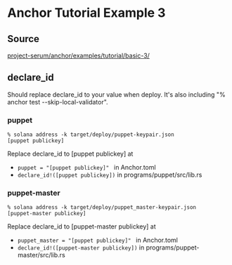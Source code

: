 # Anchor Tutorial Example 3
## Source
[project-serum/anchor/examples/tutorial/basic-3/](https://github.com/project-serum/anchor/tree/master/examples/tutorial/basic-3)

## declare_id
Should replace declare_id to your value when deploy. It's also including "% anchor test --skip-local-validator".

### puppet
```
% solana address -k target/deploy/puppet-keypair.json
[puppet publickey]
```

Replace declare_id to [puppet publickey] at
- `puppet = "[puppet publickey]"
` in Anchor.toml
- `declare_id!([puppet publickey])` in programs/puppet/src/lib.rs

### puppet-master
```
% solana address -k target/deploy/puppet_master-keypair.json
[puppet-master publickey]
```

Replace declare_id to [puppet-master publickey] at
- `puppet_master = "[puppet publickey]"
` in Anchor.toml
- `declare_id!([puppet-master publickey])` in programs/puppet-master/src/lib.rs
